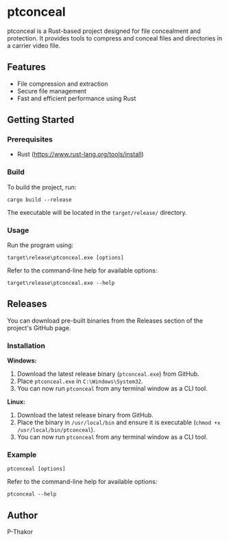 # ptconceal

ptconceal is a Rust-based project designed for file concealment and protection. It provides tools to compress and conceal files and directories in a carrier video file.

## Features
- File compression and extraction
- Secure file management
- Fast and efficient performance using Rust

## Getting Started

### Prerequisites
- Rust (https://www.rust-lang.org/tools/install)

### Build
To build the project, run:
```
cargo build --release
```
The executable will be located in the `target/release/` directory.

### Usage
Run the program using:
```
target\release\ptconceal.exe [options]
```
Refer to the command-line help for available options:
```
target\release\ptconceal.exe --help
```


## Releases

You can download pre-built binaries from the Releases section of the project's GitHub page.

### Installation

**Windows:**
1. Download the latest release binary (`ptconceal.exe`) from GitHub.
2. Place `ptconceal.exe` in `C:\Windows\System32`.
3. You can now run `ptconceal` from any terminal window as a CLI tool.

**Linux:**
1. Download the latest release binary from GitHub.
2. Place the binary in `/usr/local/bin` and ensure it is executable (`chmod +x /usr/local/bin/ptconceal`).
3. You can now run `ptconceal` from any terminal window as a CLI tool.

### Example
```
ptconceal [options]
```
Refer to the command-line help for available options:
```
ptconceal --help
```

## Author
P-Thakor
